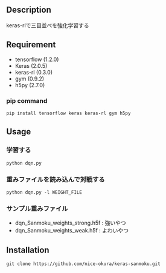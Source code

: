 ## Description
keras-rlで三目並べを強化学習する

## Requirement
- tensorflow (1.2.0)
- Keras (2.0.5)
- keras-rl (0.3.0)
- gym (0.9.2)
- h5py (2.7.0)

### pip command
`pip install tensorflow keras keras-rl gym h5py`

## Usage
### 学習する
`python dqn.py`
### 重みファイルを読み込んで対戦する
`python dqn.py -l WEIGHT_FILE`
### サンプル重みファイル
- dqn_Sanmoku_weights_strong.h5f : 強いやつ
- dqn_Sanmoku_weights_weak.h5f : よわいやつ

## Installation
`git clone https://github.com/nice-okura/keras-sanmoku.git`
